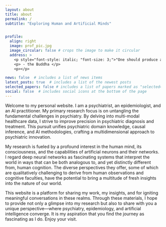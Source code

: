 ```yaml
---
layout: about
title: about
permalink: /
subtitle: "Exploring Human and Artificial Minds"


profile:
  align: right
  image: prof_pic.jpg
  image_circular: false # crops the image to make it circular
  address: >
    <p style="font-style: italic; "font-size: 3;">"One should produce a mind that dwells nowhere."</p>
    <p> - the Buddha </p>
    <p></p>

news: false  # includes a list of news items
latest_posts: true  # includes a list of the newest posts
selected_papers: false # includes a list of papers marked as "selected={true}"
social: false  # includes social icons at the bottom of the page
---
```


Welcome to my personal website. I am a psychiatrist, an epidemiologist, and an AI practitioner. My primary research focus is on untangling the fundamental challenges in psychiatry. By delving into multi-modal healthcare data, I strive to improve precision in psychiatric diagnosis and treatment. This pursuit unifies psychiatric domain knowledge, causal inference, and AI methodologies, crafting a multidimensional approach to psychiatric innovation.

My research is fueled by a profound interest in the human mind, its consciousness, and the capabilities of artificial neurons and their networks. I regard deep neural networks as fascinating systems that interpret the world in ways that can be both analogous to, and yet distinctly different from, human cognition. The diverse perspectives they offer, some of which are qualitatively challenging to derive from human observations and cognitive faculties, have the potential to bring a multitude of fresh insights into the nature of our world.

This website is a platform for sharing my work, my insights, and for igniting meaningful conversations in these realms. Through these materials, I hope to provide not only a glimpse into my research but also to share with you a unique perspective—where psychiatry, epidemiology, and artificial intelligence converge. It is my aspiration that you find the journey as fascinating as I do. Enjoy your visit.

